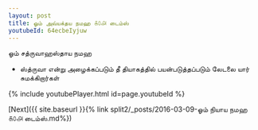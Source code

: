 ```yaml
---
layout: post
title: ஓம் அவ்யக்தய நமஹ ௧௦௮ டைம்ஸ்
youtubeId: 64ecbeIyjuw
---
```

 
 
 ஓம் சத்ருவாஹஸ்தாய நமஹ  
 
 - ஸ்த்ருவா என்று அழைக்கப்படும் தீ தியாகத்தில் பயன்படுத்தப்படும் லேடலை யார் சுமக்கிறார்கள் 
 
  
 
  
 
 
 
 
 
 


{% include youtubePlayer.html id=page.youtubeId %}
 
[Next]({{ site.baseurl }}{% link  split2/_posts/2016-03-09-ஓம் நியாய நமஹ ௧௦௮ டைம்ஸ்.md%})
 
